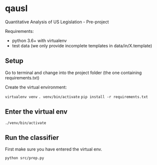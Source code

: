 # qausl
Quantitative Analysis of US Legislation - Pre-project

Requirements:
* python 3.6+ with virtualenv
* test data (we only provide incomplete templates in data/in/X.template)

## Setup

Go to terminal and change into the project folder (the one containing requirements.txt)

Create the virtual environment:

`virtualenv venv`
`. venv/bin/activate`
`pip install -r requirements.txt`

## Enter the virtual env

`./venv/bin/activate`

## Run the classifier

First make sure you have entered the virtual env.

`python src/prep.py`
